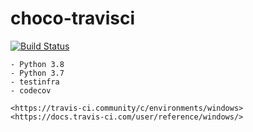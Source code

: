 # choco-travisci

 [![Build Status](https://travis-ci.com/githubfoam/choco-travisci.svg?branch=dev)](https://travis-ci.com/githubfoam/choco-travisci)  

~~~~
- Python 3.8
- Python 3.7
- testinfra
- codecov

<https://travis-ci.community/c/environments/windows>
<https://docs.travis-ci.com/user/reference/windows/>
~~~~
